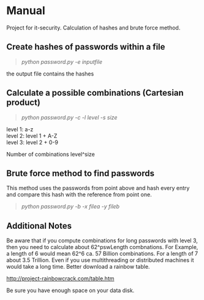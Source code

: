 # Manual

Project for it-security. Calculation of hashes and brute force method.

## Create hashes of passwords within a file

> _python password.py -e inputfile_

the output file contains the hashes

## Calculate a possible combinations (Cartesian product)

> _python password.py -c -l level -s size_

level 1: a-z <br>
level 2: level 1 + A-Z <br>
level 3: level 2 + 0-9 <br>

Number of combinations level^size

## Brute force method to find passwords
This method uses the passwords from point above and hash every entry and
compare this hash with the reference from point one.

> _python password.py -b -x filea -y fileb_

## Additional Notes
Be aware that if you compute combinations for long passwords with level 3,
then you need to calculate about 62^pswLength combnations. For Example,
a length of 6 would mean 62^6  ca. 57 Billion combinations. For a length
of 7 about 3.5 Trillion. Even if you use multithreading or distributed
machines it would take a long time. Better download a rainbow table.

http://project-rainbowcrack.com/table.htm

Be sure you have enough space on your data disk.

